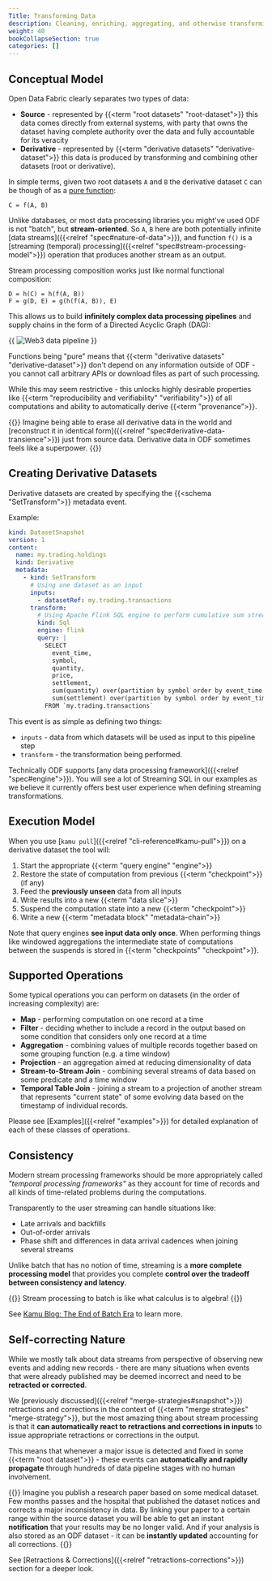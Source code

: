 ```yaml
---
Title: Transforming Data
description: Cleaning, enriching, aggregating, and otherwise transforming data in the system. Properties of derivative datasets and stream processing. 
weight: 40
bookCollapseSection: true
categories: []
---
```


## Conceptual Model
Open Data Fabric clearly separates two types of data:
- **Source** - represented by {{<term "root datasets" "root-dataset">}} this data comes directly from external systems, with party that owns the dataset having complete authority over the data and fully accountable for its veracity
- **Derivative** - represented by {{<term "derivative datasets" "derivative-dataset">}} this data is produced by transforming and combining other datasets (root or derivative).

In simple terms, given two root datasets `A` and `B` the derivative dataset `C` can be though of as a [pure function](https://en.wikipedia.org/wiki/Pure_function):

```
C = f(A, B)
```

Unlike databases, or most data processing libraries you might've used ODF is not "batch", but **stream-oriented**. So `A`, `B` here are both potentially infinite [data streams]({{<relref "spec#nature-of-data">}}), and function `f()` is a [streaming (temporal) processing]({{<relref "spec#stream-processing-model">}}) operation that produces another stream as an output.

Stream processing composition works just like normal functional composition:

```
D = h(C) = h(f(A, B))
F = g(D, E) = g(h(f(A, B)), E)
```

This allows us to build **infinitely complex data processing pipelines** and supply chains in the form of a Directed Acyclic Graph (DAG):

{{ <image filename="/images/cli/examples/reth-vs-snp500/pipeline.png" alt="Web3 data pipeline"> }}

Functions being "pure" means that {{<term "derivative datasets" "derivative-dataset">}} don't depend on any information outside of ODF - you cannot call arbitrary APIs or download files as part of such processing. 

While this may seem restrictive - this unlocks highly desirable properties like {{<term "reproducibility and verifiability" "verifiability">}} of all computations and ability to automatically derive {{<term "provenance">}}.

{{<info>}}
Imagine being able to erase all derivative data in the world and [reconstruct it in identical form]({{<relref "spec#derivative-data-transience">}}) just from source data. Derivative data in ODF sometimes feels like a superpower.
{{</info>}}


## Creating Derivative Datasets
Derivative datasets are created by specifying the {{<schema "SetTransform">}} metadata event.

Example:

```yaml
kind: DatasetSnapshot
version: 1
content:
  name: my.trading.holdings
  kind: Derivative
  metadata:
    - kind: SetTransform
      # Using one dataset as an input
      inputs:
        - datasetRef: my.trading.transactions
      transform:
        # Using Apache Flink SQL engine to perform cumulative sum streaming aggregation
        kind: Sql
        engine: flink
        query: |
          SELECT
            event_time,
            symbol,
            quantity,
            price,
            settlement,
            sum(quantity) over(partition by symbol order by event_time rows unbounded preceding) as cum_quantity,
            sum(settlement) over(partition by symbol order by event_time rows unbounded preceding) as cum_balance
          FROM `my.trading.transactions`
```

This event is as simple as defining two things:
- `inputs` - data from which datasets will be used as input to this pipeline step
- `transform` - the transformation being performed.

Technically ODF supports [any data processing framework]({{<relref "spec#engine">}}). You will see a lot of Streaming SQL in our examples as we believe it currently offers best user experience when defining streaming transformations.

## Execution Model
When you use [`kamu pull`]({{<relref "cli-reference#kamu-pull">}}) on a derivative dataset the tool will:
1. Start the appropriate {{<term "query engine" "engine">}}
2. Restore the state of computation from previous {{<term "checkpoint">}} (if any)
3. Feed the **previously unseen** data from all inputs
4. Write results into a new {{<term "data slice">}}
5. Suspend the computation state into a new {{<term "checkpoint">}}
6. Write a new {{<term "metadata block" "metadata-chain">}}

Note that query engines **see input data only once**. When performing things like windowed aggregations the intermediate state of computations between the suspends is stored in {{<term "checkpoints" "checkpoint">}}.

## Supported Operations
Some typical operations you can perform on datasets (in the order of increasing complexity) are:
- **Map** - performing computation on one record at a time
- **Filter** - deciding whether to include a record in the output based on some condition that considers only one record at a time
- **Aggregation** - combining values of multiple records together based on some grouping function (e.g. a time window)
- **Projection** - an aggregation aimed at reducing dimensionality of data
- **Stream-to-Stream Join** - combining several streams of data based on some predicate and a time window
- **Temporal Table Join** - joining a stream to a projection of another stream that represents "current state" of some evolving data based on the timestamp of individual records.

Please see [Examples]({{<relref "examples">}}) for detailed explanation of each of these classes of operations.

## Consistency
Modern stream processing frameworks should be more appropriately called *"temporal processing frameworks"* as they account for time of records and all kinds of time-related problems during the computations.

Transparently to the user streaming can handle situations like:
- Late arrivals and backfills
- Out-of-order arrivals
- Phase shift and differences in data arrival cadences when joining several streams

Unlike batch that has no notion of time, streaming is a **more complete processing model** that provides you complete **control over the tradeoff between consistency and latency**.

{{<info>}}
Stream processing to batch is like what calculus is to algebra!
{{</info>}}

See [Kamu Blog: The End of Batch Era](https://www.kamu.dev/blog/end-of-batch-era/) to learn more.


## Self-correcting Nature
While we mostly talk about data streams from perspective of observing new events and adding new records - there are many situations when events that were already published may be deemed incorrect and need to be **retracted or corrected**.

We [previously discussed]({{<relref "merge-strategies#snapshot">}}) retractions and corrections in the context of {{<term "merge strategies" "merge-strategy">}}, but the most amazing thing about stream processing is that it **can automatically react to retractions and corrections in inputs** to issue appropriate retractions or corrections in the output.

This means that whenever a major issue is detected and fixed in some {{<term "root dataset">}} - these events can **automatically and rapidly propagate** through hundreds of data pipeline stages with no human involvement.

{{<tip>}}
Imagine you publish a research paper based on some medical dataset. Few months passes and the hospital that published the dataset notices and corrects a major inconsistency in data. By linking your paper to a certain range within the source dataset you will be able to get an instant **notification** that your results may be no longer valid. And if your analysis is also stored as an ODF dataset - it can be **instantly updated** accounting for all corrections.
{{</tip>}}

See [Retractions & Corrections]({{<relref "retractions-corrections">}}) section for a deeper look.
